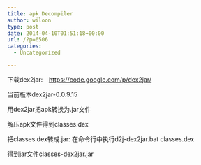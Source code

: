 ```yaml
---
title: apk Decompiler
author: wiloon
type: post
date: 2014-04-10T01:51:18+00:00
url: /?p=6506
categories:
  - Uncategorized

---
```

下载dex2jar:　https://code.google.com/p/dex2jar/

当前版本dex2jar-0.0.9.15

用dex2jar把apk转换为.jar文件

解压apk文件得到classes.dex

把classes.dex转成.jar: 在命令行中执行d2j-dex2jar.bat classes.dex

得到jar文件classes-dex2jar.jar

